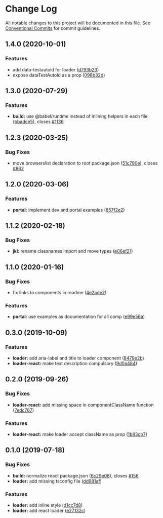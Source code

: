 # Change Log

All notable changes to this project will be documented in this file.
See [Conventional Commits](https://conventionalcommits.org) for commit guidelines.

## 1.4.0 (2020-10-01)

### Features

- add data-testautoid for loader ([d793b23](https://github.com/fremtind/jokul/commit/d793b23d7534dd75ede3be40029e545d84f090c0))
- expose dataTestAutoId as a prop ([098b32d](https://github.com/fremtind/jokul/commit/098b32ddc84dcc06451b559ef15c5cf697cc5642))

## 1.3.0 (2020-07-29)

### Features

- **build:** use @babel/runtime instead of inlining helpers in each file ([bbadce5](https://github.com/fremtind/jokul/commit/bbadce52ba4da5d540b479b07273332587bed436)), closes [#1136](https://github.com/fremtind/jokul/issues/1136)

## 1.2.3 (2020-03-25)

### Bug Fixes

- move browserslist declaration to root package.json ([51c790e](https://github.com/fremtind/jokul/commit/51c790ea79ca3d667871380c6bfbe85a5738920b)), closes [#862](https://github.com/fremtind/jokul/issues/862)

## 1.2.0 (2020-03-06)

### Features

- **portal:** implement dev and portal examples ([857f2e2](https://github.com/fremtind/jokul/commit/857f2e29359f9442a7da0c977a94d63dfbdfc194))

## 1.1.2 (2020-02-18)

### Bug Fixes

- **jkl:** rename classnames import and move types ([e06ef21](https://github.com/fremtind/jokul/commit/e06ef21062b345d5defab335253041dad7ae6134))

## 1.1.0 (2020-01-16)

### Bug Fixes

- fix links to components in readme ([4e2ade2](https://github.com/fremtind/jokul/commit/4e2ade2f71d4fa1bd80e4e3d823691589207b641))

### Features

- **portal:** use examples as documentation for all comp ([e99e56a](https://github.com/fremtind/jokul/commit/e99e56ab2f5bf13cd0e72bf010e6472a08ffabe9))

## 0.3.0 (2019-10-09)

### Features

-   **loader:** add aria-label and title to loader component ([8479e2b](https://github.com/fremtind/jokul/commit/8479e2b))
-   **loader-react:** make text description compulsory ([9d0a484](https://github.com/fremtind/jokul/commit/9d0a484))

## 0.2.0 (2019-09-26)

### Bug Fixes

-   **loader-react:** add missing space in componentClassName function ([7edc767](https://github.com/fremtind/jokul/commit/7edc767))

### Features

-   **loader-react:** make loader accept className as prop ([1b83cb7](https://github.com/fremtind/jokul/commit/1b83cb7))

## 0.1.0 (2019-07-18)

### Bug Fixes

-   **build:** normalize react package.json ([6c29e08](https://github.com/fremtind/jokul/commit/6c29e08)), closes [#156](https://github.com/fremtind/jokul/issues/156)
-   **loader:** add missing tsconfig file ([dd981af](https://github.com/fremtind/jokul/commit/dd981af))

### Features

-   **loader:** add inline style ([d1cc7d8](https://github.com/fremtind/jokul/commit/d1cc7d8))
-   **loader:** add react loader ([e27132c](https://github.com/fremtind/jokul/commit/e27132c))
